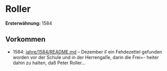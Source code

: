 # Roller

**Ersterwähnung:** 1584

## Vorkommen
- 1584: [jahre/1584/README.md](../jahre/1584/README.md) – Dezember iſ ein Fehdezettel gefunden worden
vor der Schule und in der Herrengaſſe, darin die Frei=-
heiter dahin zu halten, daß Peter Roller...
